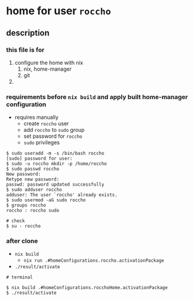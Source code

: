 # home for user `roccho`

## description

### this file is for

1. configure the home with nix
   1. nix, home-manager
   2. git
2.

### requirements before `nix build` and apply built home-manager configuration

* requires manually
  * create `roccho` user
  * add `roccho` to `sudo` group
  * set password for `roccho`
  * `sudo` privileges

```
$ sudo useradd -m -s /bin/bash roccho
[sudo] password for user: 
$ sudo -u roccho mkdir -p /home/roccho
$ sudo passwd roccho
New password: 
Retype new password: 
passwd: password updated successfully
$ sudo adduser roccho
adduser: The user `roccho' already exists.
$ sudo usermod -aG sudo roccho
$ groups roccho
roccho : roccho sudo

# check
$ su - roccho
```

### after clone

* `nix build`
  * `nix run .#homeConfigurations.roccho.activationPackage`
* `./result/activate`

```
# terminal

$ nix build .#homeConfigurations.rocchoHome.activationPackage
$ ./result/activate
```

